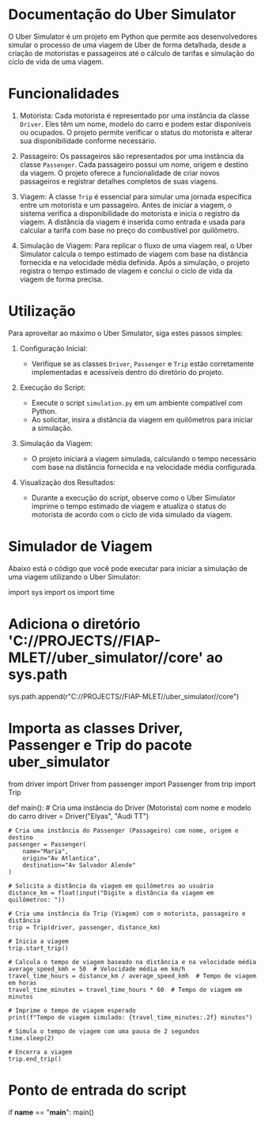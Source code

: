 # Documentação do Uber Simulator

O Uber Simulator é um projeto em Python que permite aos desenvolvedores simular o processo de uma viagem de Uber de forma detalhada, desde a criação de motoristas e passageiros até o cálculo de tarifas e simulação do ciclo de vida de uma viagem.

# Funcionalidades

1. Motorista:
   Cada motorista é representado por uma instância da classe `Driver`. Eles têm um nome, modelo do carro e podem estar disponíveis ou ocupados. O projeto permite verificar o status do motorista e alterar sua disponibilidade conforme necessário.

2. Passageiro:
   Os passageiros são representados por uma instância da classe `Passenger`. Cada passageiro possui um nome, origem e destino da viagem. O projeto oferece a funcionalidade de criar novos passageiros e registrar detalhes completos de suas viagens.

3. Viagem:
   A classe `Trip` é essencial para simular uma jornada específica entre um motorista e um passageiro. Antes de iniciar a viagem, o sistema verifica a disponibilidade do motorista e inicia o registro da viagem. A distância da viagem é inserida como entrada e usada para calcular a tarifa com base no preço do combustível por quilômetro.

4. Simulação de Viagem:
   Para replicar o fluxo de uma viagem real, o Uber Simulator calcula o tempo estimado de viagem com base na distância fornecida e na velocidade média definida. Após a simulação, o projeto registra o tempo estimado de viagem e conclui o ciclo de vida da viagem de forma precisa.

# Utilização

Para aproveitar ao máximo o Uber Simulator, siga estes passos simples:

1. Configuração Inicial:
   - Verifique se as classes `Driver`, `Passenger` e `Trip` estão corretamente implementadas e acessíveis dentro do diretório do projeto.

2. Execução do Script:
   - Execute o script `simulation.py` em um ambiente compatível com Python.
   - Ao solicitar, insira a distância da viagem em quilômetros para iniciar a simulação.

3. Simulação da Viagem:
   - O projeto iniciará a viagem simulada, calculando o tempo necessário com base na distância fornecida e na velocidade média configurada.

4. Visualização dos Resultados:
   - Durante a execução do script, observe como o Uber Simulator imprime o tempo estimado de viagem e atualiza o status do motorista de acordo com o ciclo de vida simulado da viagem.

# Simulador de Viagem

Abaixo está o código que você pode executar para iniciar a simulação de uma viagem utilizando o Uber Simulator:

import sys
import os
import time

# Adiciona o diretório 'C://PROJECTS//FIAP-MLET//uber_simulator//core' ao sys.path
sys.path.append(r"C://PROJECTS//FIAP-MLET//uber_simulator//core")

# Importa as classes Driver, Passenger e Trip do pacote uber_simulator
from driver import Driver
from passenger import Passenger
from trip import Trip

def main():
    # Cria uma instância do Driver (Motorista) com nome e modelo do carro
    driver = Driver("Elyas", "Audi TT")

    # Cria uma instância do Passenger (Passageiro) com nome, origem e destino
    passenger = Passenger(
        name="Maria",
        origin="Av Atlantica",
        destination="Av Salvador Alende"
    )

    # Solicita a distância da viagem em quilômetros ao usuário
    distance_km = float(input("Digite a distância da viagem em quilômetros: "))

    # Cria uma instância da Trip (Viagem) com o motorista, passageiro e distância
    trip = Trip(driver, passenger, distance_km)

    # Inicia a viagem
    trip.start_trip()

    # Calcula o tempo de viagem baseado na distância e na velocidade média
    average_speed_kmh = 50  # Velocidade média em km/h
    travel_time_hours = distance_km / average_speed_kmh  # Tempo de viagem em horas
    travel_time_minutes = travel_time_hours * 60  # Tempo de viagem em minutos

    # Imprime o tempo de viagem esperado
    print(f"Tempo de viagem simulado: {travel_time_minutes:.2f} minutos")

    # Simula o tempo de viagem com uma pausa de 2 segundos
    time.sleep(2)

    # Encerra a viagem
    trip.end_trip()

# Ponto de entrada do script
if __name__ == "__main__":
    main()
